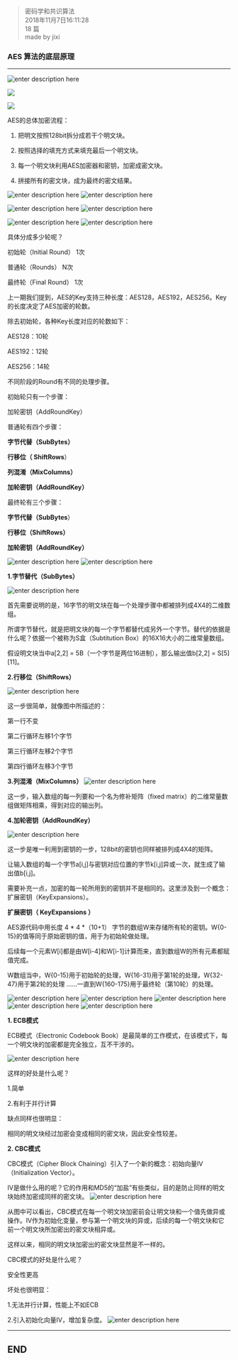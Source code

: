 > 密码学和共识算法  
> 2018年11月7日16:11:28         
> 18 篇  
>made by jixi

### AES 算法的底层原理


----------

![enter description here](https://www.github.com/jixiyu/images3/raw/master/小书匠/1541577092375.png)

![](https://www.github.com/jixiyu/images3/raw/master/小书匠/1541577099872.png)

![](https://www.github.com/jixiyu/images3/raw/master/小书匠/1541577613000.png)

AES的总体加密流程：

1. 把明文按照128bit拆分成若干个明文块。

2. 按照选择的填充方式来填充最后一个明文块。

3. 每一个明文块利用AES加密器和密钥，加密成密文块。

4. 拼接所有的密文块，成为最终的密文结果。  

![enter description here](https://www.github.com/jixiyu/images3/raw/master/小书匠/1541577658231.png)
![enter description here](https://www.github.com/jixiyu/images3/raw/master/小书匠/1541577667263.png)

![enter description here](https://www.github.com/jixiyu/images3/raw/master/小书匠/1541577686548.png)
![enter description here](https://www.github.com/jixiyu/images3/raw/master/小书匠/1541577692491.png)

![enter description here](https://www.github.com/jixiyu/images3/raw/master/小书匠/1541577718321.png)
![enter description here](https://www.github.com/jixiyu/images3/raw/master/小书匠/1541577723528.png)

具体分成多少轮呢？  
 
初始轮（Initial Round）  1次  

普通轮（Rounds）          N次  

最终轮（Final Round）   1次  

上一期我们提到，AES的Key支持三种长度：AES128，AES192，AES256。Key的长度决定了AES加密的轮数。  

除去初始轮，各种Key长度对应的轮数如下：  

AES128：10轮  

AES192：12轮  

AES256：14轮  

不同阶段的Round有不同的处理步骤。  


初始轮只有一个步骤：  

加轮密钥（AddRoundKey）  



普通轮有四个步骤：  

**字节代替（SubBytes）**   

**行移位（ ShiftRows**）  

**列混淆（MixColumns）**  

**加轮密钥（AddRoundKey）**  



最终轮有三个步骤：

**字节代替（SubBytes**）

**行移位（ShiftRows）**

**加轮密钥（AddRoundKey）**  

![enter description here](https://www.github.com/jixiyu/images3/raw/master/小书匠/1541577884038.png)
![enter description here](https://www.github.com/jixiyu/images3/raw/master/小书匠/1541577890443.png)

**1.字节替代（SubBytes）**

![enter description here](https://www.github.com/jixiyu/images3/raw/master/小书匠/1541577901136.png)

首先需要说明的是，16字节的明文块在每一个处理步骤中都被排列成4X4的二维数组。


所谓字节替代，就是把明文块的每一个字节都替代成另外一个字节。替代的依据是什么呢？依据一个被称为S盒（Subtitution Box）的16X16大小的二维常量数组。


假设明文块当中a[2,2] = 5B（一个字节是两位16进制），那么输出值b[2,2] = S[5][11]。

**2.行移位（ShiftRows）**

![enter description here](https://www.github.com/jixiyu/images3/raw/master/小书匠/1541577962149.png)

这一步很简单，就像图中所描述的：

第一行不变  

第二行循环左移1个字节  

第三行循环左移2个字节  

第四行循环左移3个字节  



**3.列混淆（MixColumns）**
![enter description here](https://www.github.com/jixiyu/images3/raw/master/小书匠/1541577985217.png)

这一步，输入数组的每一列要和一个名为修补矩阵（fixed matrix）的二维常量数组做矩阵相乘，得到对应的输出列。  


**4.加轮密钥（AddRoundKey）**


![enter description here](https://www.github.com/jixiyu/images3/raw/master/小书匠/1541578004989.png)

这一步是唯一利用到密钥的一步，128bit的密钥也同样被排列成4X4的矩阵。


让输入数组的每一个字节a[i,j]与密钥对应位置的字节k[i,j]异或一次，就生成了输出值b[i,j]。


需要补充一点，加密的每一轮所用到的密钥并不是相同的。这里涉及到一个概念：扩展密钥（KeyExpansions）。


**扩展密钥（ KeyExpansions ）**


AES源代码中用长度 4 * 4 *（10+1） 字节的数组W来存储所有轮的密钥。W{0-15}的值等同于原始密钥的值，用于为初始轮做处理。


后续每一个元素W[i]都是由W[i-4]和W[i-1]计算而来，直到数组W的所有元素都赋值完成。


W数组当中，W{0-15}用于初始轮的处理，W{16-31}用于第1轮的处理，W{32-47}用于第2轮的处理 ......一直到W{160-175}用于最终轮（第10轮）的处理。

![enter description here](https://www.github.com/jixiyu/images3/raw/master/小书匠/1541578145552.png)
![enter description here](https://www.github.com/jixiyu/images3/raw/master/小书匠/1541578150695.png)
![enter description here](https://www.github.com/jixiyu/images3/raw/master/小书匠/1541578156154.png)
![enter description here](https://www.github.com/jixiyu/images3/raw/master/小书匠/1541578172755.png)
![enter description here](https://www.github.com/jixiyu/images3/raw/master/小书匠/1541578177137.png)


**1. ECB模式**


ECB模式（Electronic Codebook Book）是最简单的工作模式，在该模式下，每一个明文块的加密都是完全独立，互不干涉的。

![enter description here](https://www.github.com/jixiyu/images3/raw/master/小书匠/1541578220652.png)

这样的好处是什么呢？

1.简单

2.有利于并行计算


缺点同样也很明显：

相同的明文块经过加密会变成相同的密文块，因此安全性较差。

**2. CBC模式**


CBC模式（Cipher Block Chaining）引入了一个新的概念：初始向量IV（Initialization Vector）。


IV是做什么用的呢？它的作用和MD5的“加盐”有些类似，目的是防止同样的明文块始终加密成同样的密文块。
![enter description here](https://www.github.com/jixiyu/images3/raw/master/小书匠/1541578245296.png)

从图中可以看出，CBC模式在每一个明文块加密前会让明文块和一个值先做异或操作。IV作为初始化变量，参与第一个明文块的异或，后续的每一个明文块和它 前一个明文块所加密出的密文块相异或。


这样以来，相同的明文块加密出的密文块显然是不一样的。


CBC模式的好处是什么呢？

安全性更高


坏处也很明显：

1.无法并行计算，性能上不如ECB

2.引入初始化向量IV，增加复杂度。
![enter description here](https://www.github.com/jixiyu/images3/raw/master/小书匠/1541578261831.png)


----------
## END

